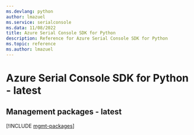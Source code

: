 ```yaml
---
ms.devlang: python
author: lmazuel
ms.service: serialconsole
ms.data: 11/08/2022
title: Azure Serial Console SDK for Python
description: Reference for Azure Serial Console SDK for Python
ms.topic: reference
ms.author: lmazuel
---
```

# Azure Serial Console SDK for Python - latest

## Management packages - latest
[!INCLUDE [mgmt-packages](serial-console-mgmt-index.md)]